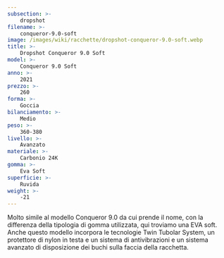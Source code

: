 ```yaml
---
subsection: >-
    dropshot
filename: >-
    conqueror-9.0-soft
image: /images/wiki/racchette/dropshot-conqueror-9.0-soft.webp
title: >-
    Dropshot Conqueror 9.0 Soft
model: >-
    Conqueror 9.0 Soft
anno: >-
    2021
prezzo: >-
    260
forma: >-
    Goccia
bilanciamento: >-
    Medio
peso: >-
    360-380
livello: >-
    Avanzato
materiale: >-
    Carbonio 24K
gomma: >-
    Eva Soft
superficie: >-
    Ruvida
weight: >-
    -21
---
```

Molto simile al modello Conqueror 9.0 da cui prende il nome, con la differenza della tipologia di gomma utilizzata, qui troviamo una EVA soft. Anche questo modello incorpora le tecnologie Twin Tubolar System, un protettore di nylon in testa e un sistema di antivibrazioni e un sistema avanzato di disposizione dei buchi sulla faccia della racchetta.